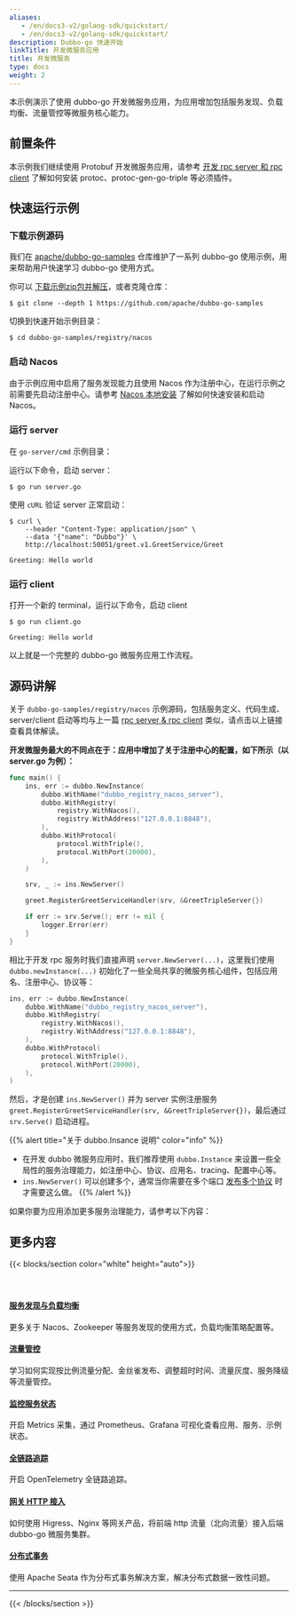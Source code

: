 ```yaml
---
aliases:
   - /en/docs3-v2/golang-sdk/quickstart/
   - /en/docs3-v2/golang-sdk/quickstart/
description: Dubbo-go 快速开始
linkTitle: 开发微服务应用
title: 开发微服务
type: docs
weight: 2
---
```


本示例演示了使用 dubbo-go 开发微服务应用，为应用增加包括服务发现、负载均衡、流量管控等微服务核心能力。

## 前置条件
本示例我们继续使用 Protobuf 开发微服务应用，请参考 [开发 rpc server 和 rpc client](../rpc) 了解如何安装 protoc、protoc-gen-go-triple 等必须插件。

## 快速运行示例
### 下载示例源码
我们在 <a href="https://github.com/apache/dubbo-go-samples/" target="_blank">apache/dubbo-go-samples</a> 仓库维护了一系列 dubbo-go 使用示例，用来帮助用户快速学习 dubbo-go 使用方式。

你可以 <a href="https://github.com/apache/dubbo-go-samples/archive/refs/heads/master.zip" target="_blank">下载示例zip包并解压</a>，或者克隆仓库：

```shell
$ git clone --depth 1 https://github.com/apache/dubbo-go-samples
```

切换到快速开始示例目录：

```shell
$ cd dubbo-go-samples/registry/nacos
```

### 启动 Nacos

由于示例应用中启用了服务发现能力且使用 Nacos 作为注册中心，在运行示例之前需要先启动注册中心。请参考 [Nacos 本地安装](/en/overview/reference/integrations/nacos/) 了解如何快速安装和启动 Nacos。

### 运行 server
在 `go-server/cmd` 示例目录：

运行以下命令，启动 server：

```shell
$ go run server.go
```

使用 `cURL` 验证 server 正常启动：

```shell
$ curl \
    --header "Content-Type: application/json" \
    --data '{"name": "Dubbo"}' \
    http://localhost:50051/greet.v1.GreetService/Greet

Greeting: Hello world
```

### 运行 client

打开一个新的 terminal，运行以下命令，启动 client

```shell
$ go run client.go

Greeting: Hello world
```

以上就是一个完整的 dubbo-go 微服务应用工作流程。

## 源码讲解
关于 `dubbo-go-samples/registry/nacos` 示例源码，包括服务定义、代码生成、server/client 启动等均与上一篇 [rpc server & rpc client]() 类似，请点击以上链接查看具体解读。

**开发微服务最大的不同点在于：应用中增加了关于注册中心的配置，如下所示（以 server.go 为例）：**

```go
func main() {
	ins, err := dubbo.NewInstance(
		dubbo.WithName("dubbo_registry_nacos_server"),
		dubbo.WithRegistry(
			registry.WithNacos(),
			registry.WithAddress("127.0.0.1:8848"),
		),
		dubbo.WithProtocol(
			protocol.WithTriple(),
			protocol.WithPort(20000),
		),
	)

	srv, _ := ins.NewServer()

	greet.RegisterGreetServiceHandler(srv, &GreetTripleServer{})

	if err := srv.Serve(); err != nil {
		logger.Error(err)
	}
}
```

相比于开发 rpc 服务时我们直接声明 `server.NewServer(...)`，这里我们使用 `dubbo.newInstance(...)` 初始化了一些全局共享的微服务核心组件，包括应用名、注册中心、协议等：

```go
ins, err := dubbo.NewInstance(
	dubbo.WithName("dubbo_registry_nacos_server"),
	dubbo.WithRegistry(
		registry.WithNacos(),
		registry.WithAddress("127.0.0.1:8848"),
	),
	dubbo.WithProtocol(
		protocol.WithTriple(),
		protocol.WithPort(20000),
	),
)
```

然后，才是创建 `ins.NewServer()` 并为 server 实例注册服务 `greet.RegisterGreetServiceHandler(srv, &GreetTripleServer{})`，最后通过 `srv.Serve()` 启动进程。

{{% alert title="关于 dubbo.Insance 说明" color="info" %}}
* 在开发 dubbo 微服务应用时，我们推荐使用 `dubbo.Instance` 来设置一些全局性的服务治理能力，如注册中心、协议、应用名、tracing、配置中心等。
* `ins.NewServer()` 可以创建多个，通常当你需要在多个端口 [发布多个协议]() 时才需要这么做。
{{% /alert %}}

如果你要为应用添加更多服务治理能力，请参考以下内容：

## 更多内容
{{< blocks/section color="white" height="auto">}}
<div class="td-content list-page">
    <div class="lead"></div><header class="article-meta">
    </header><div class="row">
    <div class="col-sm col-md-6 mb-4">
        <div class="h-100 card shadow" href="#">
            <div class="card-body">
                <h4 class="card-title">
                     <a href='{{< relref "../tutorial/rpc/streaming" >}}'>服务发现与负载均衡</a>
                </h4>
                <p>更多关于 Nacos、Zookeeper 等服务发现的使用方式，负载均衡策略配置等。</p>
            </div>
        </div>
    </div>
    <div class="col-sm col-md-6 mb-4">
        <div class="h-100 card shadow" href="#">
            <div class="card-body">
                <h4 class="card-title">
                     <a href='{{< relref "../tutorial/service-discovery" >}}'>流量管控</a>
                </h4>
                <p>学习如何实现按比例流量分配、金丝雀发布、调整超时时间、流量灰度、服务降级等流量管控。</p>
            </div>
        </div>
    </div>
    <div class="col-sm col-md-6 mb-4">
		<div class="h-100 card shadow" href="#">
			<div class="card-body">
				<h4 class="card-title">
					 <a href='{{< relref "../tutorial/service-discovery" >}}'>监控服务状态</a>
				</h4>
				<p>开启 Metrics 采集，通过 Prometheus、Grafana 可视化查看应用、服务、示例状态。</p>
			</div>
		</div>
	</div>
    <div class="col-sm col-md-6 mb-4">
		<div class="h-100 card shadow" href="#">
			<div class="card-body">
				<h4 class="card-title">
					 <a href='{{< relref "../tutorial/service-discovery" >}}'>全链路追踪</a>
				</h4>
				<p>开启 OpenTelemetry 全链路追踪。</p>
			</div>
		</div>
	</div>
    <div class="col-sm col-md-6 mb-4">
		<div class="h-100 card shadow" href="#">
			<div class="card-body">
				<h4 class="card-title">
					 <a href='{{< relref "../tutorial/service-discovery" >}}'>网关 HTTP 接入</a>
				</h4>
				<p>如何使用 Higress、Nginx 等网关产品，将前端 http 流量（北向流量）接入后端 dubbo-go 微服务集群。</p>
			</div>
		</div>
	</div>
    <div class="col-sm col-md-6 mb-4">
		<div class="h-100 card shadow" href="#">
			<div class="card-body">
				<h4 class="card-title">
					 <a href='{{< relref "../tutorial/service-discovery" >}}'>分布式事务</a>
				</h4>
				<p>使用 Apache Seata 作为分布式事务解决方案，解决分布式数据一致性问题。</p>
			</div>
		</div>
	</div>
</div>
<hr>
</div>
{{< /blocks/section >}}




